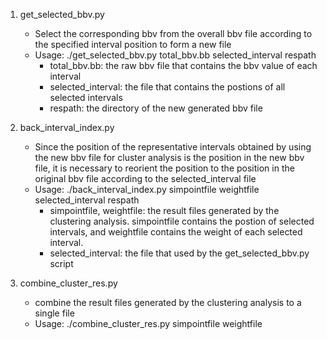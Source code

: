 1. get_selected_bbv.py
    - Select the corresponding bbv from the overall bbv file according to the specified interval position to form a new file
    - Usage: ./get_selected_bbv.py total_bbv.bb selected_interval respath
        - total_bbv.bb: the raw bbv file that contains the bbv value of each interval
        - selected_interval: the file that contains the postions of all selected intervals
        - respath: the directory of the new generated bbv file

2. back_interval_index.py
    - Since the position of the representative intervals obtained by using the new bbv file for cluster analysis is the position in the new bbv file, it is necessary to reorient the position to the position in the original bbv file according to the selected_interval file
    - Usage: ./back_interval_index.py simpointfile weightfile selected_interval respath
        - simpointfile, weightfile: the result files generated by the clustering analysis. simpointfile contains the postion of selected intervals, and weightfile contains the weight of each selected interval.
        - selected_interval: the file that used by the get_selected_bbv.py script

3. combine_cluster_res.py
    - combine the result files generated by the clustering analysis to a single file
    - Usage: ./combine_cluster_res.py simpointfile weightfile
